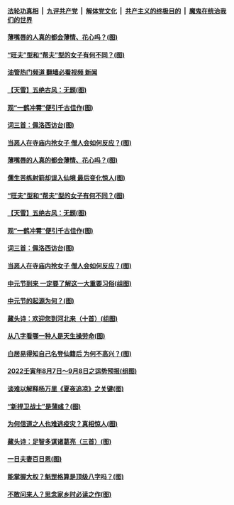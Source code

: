 ####  [法轮功真相](../../../../basic/blob/master/README.md?t=08130401) &nbsp;|&nbsp; [九评共产党](../../../../9ping.md/blob/master/README.md?t=08130401) &nbsp;|&nbsp; [解体党文化](../../../../jtdwh.md/blob/master/README.md?t=08130401)  &nbsp;|&nbsp; [共产主义的终极目的](../../../../gczydzjmd.md/blob/master/README.md?t=08130401) &nbsp;|&nbsp; [魔鬼在统治我们的世界](../../../../mgztzwmdsj.md/blob/master/README.md?t=08130401) 

#### [薄嘴唇的人真的都会薄情、花心吗？(图)](../pages/p7/1012791.md?t=08130401) 

#### [“旺夫”型和“帮夫”型的女子有何不同？(图)](../pages/p7/1012736.md?t=08130401) 

#### [油管热门频道 翻墙必看视频 新闻](http://45.76.130.85:81/youtube.html?08130401)

#### [【天雪】五绝古风：无题(图)](../pages/p7/1014144.md?t=08130401) 

#### [观“一鹤冲霄”便引千古佳作(图)](../pages/p7/1014003.md?t=08130401) 

#### [词三首：佩洛西访台(图)](../pages/p7/1014004.md?t=08130401) 

#### [当恶人在寺庙内抢女子 僧人会如何反应？(图)](../pages/p7/1013616.md?t=08130401) 

#### [薄嘴唇的人真的都会薄情、花心吗？(图)](../pages/p7/1012791.md?t=08130401) 

#### [儒生苦练射箭却误入仙境 最后变化惊人(图)](../pages/p7/1013649.md?t=08130401) 

#### [“旺夫”型和“帮夫”型的女子有何不同？(图)](../pages/p7/1012736.md?t=08130401) 

#### [【天雪】五绝古风：无题(图)](../pages/p7/1014144.md?t=08130401) 

#### [观“一鹤冲霄”便引千古佳作(图)](../pages/p7/1014003.md?t=08130401) 

#### [词三首：佩洛西访台(图)](../pages/p7/1014004.md?t=08130401) 

#### [当恶人在寺庙内抢女子 僧人会如何反应？(图)](../pages/p7/1013616.md?t=08130401) 

#### [中元节到来 一定要了解这一大重要习俗(组图)](../pages/p7/1014043.md?t=08130401) 

#### [中元节的起源为何？(图)](../pages/p7/1014040.md?t=08130401) 

#### [藏头诗：欢迎您到河北来（十首）(组图)](../pages/p7/1013907.md?t=08130401) 

#### [从八字看哪一种人是天生操劳命(图)](../pages/p7/1012782.md?t=08130401) 

#### [白居易得知自己名登仙籍后 为何不高兴？(图)](../pages/p7/1013909.md?t=08130401) 

#### [2022壬寅年8月7日～9月8日之运势预报(组图)](../pages/p7/1013902.md?t=08130401) 

#### [谈难以解释杨万里《夏夜追凉》之关键(图)](../pages/p7/1013705.md?t=08130401) 

#### [“新捍卫战士”是蒲彧？(图)](../pages/p7/1013852.md?t=08130401) 

#### [为何信道之人也难逃疫灾？真相惊人(图)](../pages/p7/1013379.md?t=08130401) 

#### [藏头诗：足智多谋诸葛亮（三首）(图)](../pages/p7/1013687.md?t=08130401) 

#### [一日夫妻百日恩(图)](../pages/p7/1013204.md?t=08130401) 

#### [能掌握大权？魁罡格算是顶级八字吗？(图)](../pages/p7/1012733.md?t=08130401) 

#### [不敢问来人？思念家乡时必读之作(图)](../pages/p7/1013708.md?t=08130401) 

<img src='http://gfw-breaker.win/goodnews/indexes/p7.md' width='0px' height='0px'/>
